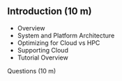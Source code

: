 Introduction (10 m)
------------
* Overview
* System and Platform Architecture
* Optimizing for Cloud vs HPC
* Supporting Cloud
* Tutorial Overview

Questions (10 m)

